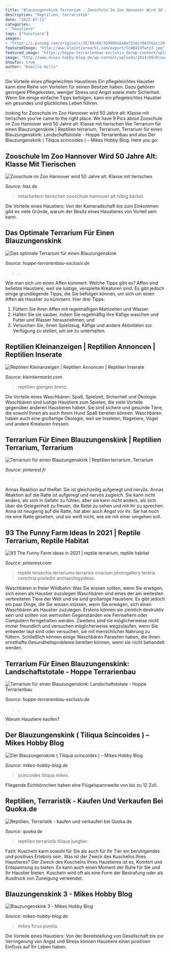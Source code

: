 ```yaml
---
title: "Blauzungenskink Terrarium : Zooschule Im Zoo Hannover Wird 50 Jahre Alt: Klasse Mit Tierischen"
description: "Reptilien, terraristik"
date: "2022-07-21"
categories:
- "haustiere"
tags: ["haustiere"]
images:
- "https://i.pinimg.com/originals/35/99/89/35998916a8e721dcf883f6acc2bf3ff7.jpg"
featuredImage: "http://www.kleintiermarkt.com/export/ScWB41Ufwte3.jpg"
featured_image: "https://hoppe-terrarienbau-exclusiv.de/wp-content/uploads/2018/03/Landschaftstotale-1024x627.jpg"
image: "http://www.mikes-hobby-blog.de/wp-content/uploads/2014/09/Blauzungenskink-150x150.jpg"
ShowToc: true
author: "Kamille Hills"
---
```



Die Vorteile eines pflegeleichten Haustieres
Ein pflegeleichtes Haustier kann eine Reihe von Vorteilen für seinen Besitzer haben. Dazu gehören geringere Pflegekosten, weniger Stress und Angst sowie mehr Sicherheit. Wenn Sie einige einfache Tipps befolgen, kann ein pflegeleichtes Haustier ein gesundes und glückliches Leben führen.

	

		
looking for Zooschule im Zoo Hannover wird 50 Jahre alt: Klasse mit tierischen you've came to the right place. We have 9 Pics about Zooschule im Zoo Hannover wird 50 Jahre alt: Klasse mit tierischen like Terrarium für einen Blauzungenskink | Reptilien terrarium, Terrarium, Terrarium für einen Blauzungenskink: Landschaftstotale - Hoppe Terrarienbau and also Der Blauzungenskink ( Tiliqua scincoides ) – Mikes Hobby Blog. Here you go:
		
    
## Zooschule Im Zoo Hannover Wird 50 Jahre Alt: Klasse Mit Tierischen

<img loading=lazy src="https://mar.prod.image.rndtech.de/var/storage/images/haz/hannover/aus-den-stadtteilen/zooviertel/zooschule-im-zoo-hannover-wird-50-jahre-alt-klasse-mit-tierischen-mitarbeitern/312112468-2-ger-DE/Eine-Klasse-mit-tierischen-Mitarbeitern_big_teaser_article.jpg" onerror="this.onerror=null;this.src='https://tse4.mm.bing.net/th?id=OIP.5MgJy_aQ1_fQ6IZ6DspvfQHaDt&amp;pid=15.1';" alt="Zooschule im Zoo Hannover wird 50 Jahre alt: Klasse mit tierischen">

_Source: haz.de_

>mitarbeitern tierischen zooschule hannover alt hilbig bärbel. 

	

Die Vorteile eines Haustiers: Von der Kameradschaft bis zum Einkommen gibt es viele Gründe, warum der Besitz eines Haustieres von Vorteil sein kann.

    
## Das Optimale Terrarium Für Einen Blauzungenskink

<img loading=lazy src="https://hoppe-terrarienbau-exclusiv.de/wp-content/uploads/2018/03/Landschaftstotale-1024x627.jpg" onerror="this.onerror=null;this.src='https://tse1.mm.bing.net/th?id=OIP.aKM4B1iHENUVzyTiDTbrHwHaEi&amp;pid=15.1';" alt="Das optimale Terrarium für einen Blauzungenskink">

_Source: hoppe-terrarienbau-exclusiv.de_

>. 

	

Wie man sich um einen Affen kümmert: Welche Tipps gibt es?
Affen sind beliebte Haustiere, weil sie lustige, verspielte Kreaturen sind. Es gibt jedoch einige grundlegende Tipps, die Sie befolgen können, um sich um einen Affen als Haustier zu kümmern. Hier drei Tipps:
1. Füttern Sie Ihren Affen mit regelmäßigen Mahlzeiten und Wasser.
2. Halten Sie sie sauber, indem Sie regelmäßig ihre Käfige waschen und Futter und Wasser herausnehmen; und
3. Versuchen Sie, ihnen Spielzeug, Käfige und andere Aktivitäten zur Verfügung zu stellen, um sie zu unterhalten.

    
## Reptilien Kleinanzeigen | Reptilien Annoncen | Reptilien Inserate

<img loading=lazy src="http://www.kleintiermarkt.com/export/ScWB41Ufwte3.jpg" onerror="this.onerror=null;this.src='https://tse2.mm.bing.net/th?id=OIP.Wh4nuvkwAAAwOEK02v29AwHaFj&amp;pid=15.1';" alt="Reptilien Kleinanzeigen | Reptilien Annoncen | Reptilien Inserate">

_Source: kleintiermarkt.com_

>reptilien giengen brenz. 

	

Die Vorteile eines Waschbären: Spaß, Spielzeit, Sicherheit und Ökologie
Waschbären sind lustige Haustiere zum Spielen, die viele Vorteile gegenüber anderen Haustieren haben. Sie sind sichere und gesunde Tiere, die sowohl Ihnen als auch Ihrem Hund Spaß bereiten können. Waschbären haben auch eine großartige Ökologie, weil sie Insekten, Nagetiere, Vögel und andere Kreaturen fressen.

    
## Terrarium Für Einen Blauzungenskink | Reptilien Terrarium, Terrarium

<img loading=lazy src="https://i.pinimg.com/originals/35/99/89/35998916a8e721dcf883f6acc2bf3ff7.jpg" onerror="this.onerror=null;this.src='https://tse1.mm.bing.net/th?id=OIP.SHlBKaUCh2PVVcpfvGSLYwHaE6&amp;pid=15.1';" alt="Terrarium für einen Blauzungenskink | Reptilien terrarium, Terrarium">

_Source: pinterest.fr_

>. 

	

Annas Reaktion auf theRat: Sie ist gleichzeitig aufgeregt und nervös.
Annas Reaktion auf die Ratte ist aufgeregt und nervös zugleich. Sie kann nicht anders, als sich in Gefahr zu fühlen, aber sie kann nicht anders, als sich über die Gelegenheit zu freuen, die Ratte zu sehen und mit ihr zu sprechen. Anna ist neugierig auf die Ratte, hat aber auch Angst vor ihr. Sie hat noch nie eine Ratte gesehen, und sie weiß nicht, wie sie mit einer umgehen soll.

    
## 93 The Funny Farm Ideas In 2021 | Reptile Terrarium, Reptile Habitat

<img loading=lazy src="https://i.pinimg.com/474x/f8/4e/2e/f84e2eba6edad21192988d372ac035e8--terrarium.jpg" onerror="this.onerror=null;this.src='https://tse4.mm.bing.net/th?id=OIP.aasAacrM1TuPvUV5gtMq4gAAAA&amp;pid=15.1';" alt="93 The Funny Farm ideas in 2021 | reptile terrarium, reptile habitat">

_Source: pinterest.com_

>reptile teraechis terrariums terrarios vivarium photogallery terária cenchria poslední archaeologyideas. 

	

Waschbären in freier Wildbahn: Was Sie wissen sollten, wenn Sie erwägen, sich einen als Haustier zuzulegen
Waschbären sind eines der am weitesten verbreiteten Tiere der Welt und sie sind großartige Haustiere. Es gibt jedoch ein paar Dinge, die Sie wissen müssen, wenn Sie erwägen, sich einen Waschbären als Haustier zuzulegen. Erstens können sie ziemlich destruktiv sein und sollten von wertvollen Gegenständen wie Fernsehern oder Computern ferngehalten werden. Zweitens sind sie möglicherweise nicht immer freundlich und versuchen möglicherweise wegzulaufen, wenn Sie entweder laut sind oder versuchen, sie mit menschlicher Nahrung zu füttern. Schließlich können einige Waschbären Parasiten haben, die ihnen ernsthafte Gesundheitsprobleme bereiten können, wenn sie nicht behandelt werden.

    
## Terrarium Für Einen Blauzungenskink: Landschaftstotale - Hoppe Terrarienbau

<img loading=lazy src="https://hoppe-terrarienbau-exclusiv.de/wp-content/uploads/2018/03/Terrarium-von-oben.jpg" onerror="this.onerror=null;this.src='https://tse4.mm.bing.net/th?id=OIP.5VqDSzEIx96qJNO_YwUliwHaEU&amp;pid=15.1';" alt="Terrarium für einen Blauzungenskink: Landschaftstotale - Hoppe Terrarienbau">

_Source: hoppe-terrarienbau-exclusiv.de_

>. 

	

Warum Haustiere kaufen?

    
## Der Blauzungenskink ( Tiliqua Scincoides ) – Mikes Hobby Blog

<img loading=lazy src="http://www.mikes-hobby-blog.de/wp-content/uploads/2014/09/Blauzungenskink-150x150.jpg" onerror="this.onerror=null;this.src='https://tse2.mm.bing.net/th?id=OIP.PJ7bZGw6JgLIVWl0WNEN3wAAAA&amp;pid=15.1';" alt="Der Blauzungenskink ( Tiliqua scincoides ) – Mikes Hobby Blog">

_Source: mikes-hobby-blog.de_

>scincoides tiliqua mikes. 

	

Fliegende Eichhörnchen haben eine Flügelspannweite von bis zu 12 Zoll.

    
## Reptilien, Terraristik - Kaufen Und Verkaufen Bei Quoka.de

<img loading=lazy src="http://bild2.qimage.de/jungtier-blauzungenskink-tiliqua-foto-bild-r114673912.jpg" onerror="this.onerror=null;this.src='https://tse2.mm.bing.net/th?id=OIP.p_Ez1jPQj-5Z5UmS8LHdlgAAAA&amp;pid=15.1';" alt="Reptilien, Terraristik - kaufen und verkaufen bei Quoka.de">

_Source: quoka.de_

>reptilien terraristik tiliqua jungtier. 

	

Fazit: Kuscheln kann sowohl für Sie als auch für Ihr Tier ein beruhigendes und positives Erlebnis sein.
Was ist der Zweck des Kuschelns Ihres Haustieres?
Der Zweck des Kuschelns Ihres Haustieres ist es, Komfort und Entspannung zu bieten. Es kann auch einen Moment der Ruhe für Sie und Ihr Haustier bieten. Kuscheln wird oft als eine Form der Bestrafung oder als Ausdruck von Zuneigung verwendet.

    
## Blauzungenskink 3 - Mikes Hobby Blog

<img loading=lazy src="https://www.mikes-hobby-blog.de/wp-content/uploads/2014/09/Blauzungenskink-3.jpg" onerror="this.onerror=null;this.src='https://tse3.mm.bing.net/th?id=OIP.B13KSXKWa1_kIGzFtHeiwQHaFj&amp;pid=15.1';" alt="Blauzungenskink 3 - Mikes Hobby Blog">

_Source: mikes-hobby-blog.de_

>mikes ficus pumila. 

	

Die Vorteile eines Haustiers: Von der Bereitstellung von Gesellschaft bis zur Verringerung von Angst und Stress können Haustiere einen positiven Einfluss auf Ihr Leben haben.

